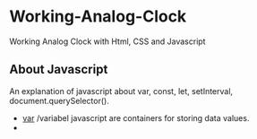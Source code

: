 # Working-Analog-Clock

Working Analog Clock with Html, CSS and Javascript

## About Javascript

An explanation of javascript about var, const, let, setInterval, document.querySelector().

- 	[var](https://www.w3schools.com/js/js_variables.asp) /variabel javascript are containers for storing data values.
-	